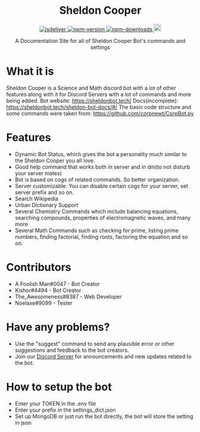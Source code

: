 
<h1 align="center">Sheldon Cooper</h1>

<p align="center">
    <a href="https://www.jsdelivr.com/package/npm/docsify-darklight-theme">
        <img src="https://img.shields.io/badge/version-0.4-green" alt="jsdeliver">
    </a>
    <a href="https://badge.fury.io/js/docsify-darklight-theme">
        <img src="https://img.shields.io/badge/python-3.8.8-blue" alt="npm-version">
    </a>
    <a href="https://badge.fury.io/js/docsify-darklight-theme">
        <img src="https://img.shields.io/badge/discord.py-1.7.2-blue" alt="npm-downloads">
    </a>
    <a href="https://badge.fury.io/gh/boopathikumar018%2Fdocsify-darklight-theme">
        <img src="https://img.shields.io/badge/build%20status-gamma-red" alt="GitHub version" height="20">
    </a>
</p>


<p align="center">A Documentation Site for all of Sheldon Cooper Bot's commands and settings</p>

# What it is
Sheldon Cooper is a Science and Math discord bot with a lot of other features along with it for Discord Servers with a lot of commands and more being added.
Bot website: https://sheldonbot.tech/
Docs(incomplete): https://sheldonbot.tech/sheldon-bot-docs/#/
The basic code structure and some commands were taken from: https://github.com/corpnewt/CorpBot.py


# Features
- Dynamic Bot Status, which gives the bot a personality much similar to the Sheldon Cooper you all love.
- Good help command that works both in server and in dm(to not disturb your server mates)
- Bot is based on cogs of related commands. So better organization.
- Server customizable: You can disable certain cogs for your server, set server prefix and so on.
- Search Wikipedia
- Urban Dictionary Support
- Several Chemistry Commands which include balancing equations, searching compounds, properties of electromagnetic waves, and many more
- Several Math Commands such as checking for prime, listing prime numbers, finding factorial, finding roots, factoring the equation and so on.

# Contributors
- A Foolish Man#0047 - Bot Creator
- Kishor#4494 - Bot Creator
- The_Awesomeness#8387 - Web Developer
- Noelaxe#9099 - Tester

# Have any problems?
- Use the "suggest" command to send any plausible error or other suggestions and feedback to the bot creators.
- Join our [Discord Server](https://discord.gg/DEAevXRduJ) for announcements and new updates related to the bot.

# How to setup the bot
- Enter your TOKEN in the .env file
- Enter your prefix in the settings_dict.json
- Set up MongoDB or just run the bot directly, the bot will store the setting in json
